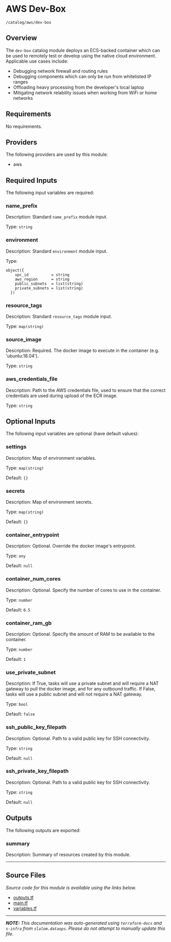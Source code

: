 
# AWS Dev-Box

`/catalog/aws/dev-box`

## Overview


The `dev-box` catalog module deploys an ECS-backed container which can be used to remotely test
or develop using the native cloud environment. Applicable use cases include:

* Debugging network firewall and routing rules
* Debugging components which can only be run from whitelisted IP ranges
* Offloading heavy processing from the developer's local laptop
* Mitigating network relability issues when working from WiFi or home networks

## Requirements

No requirements.

## Providers

The following providers are used by this module:

- aws

## Required Inputs

The following input variables are required:

### name\_prefix

Description: Standard `name_prefix` module input.

Type: `string`

### environment

Description: Standard `environment` module input.

Type:

```hcl
object({
    vpc_id          = string
    aws_region      = string
    public_subnets  = list(string)
    private_subnets = list(string)
  })
```

### resource\_tags

Description: Standard `resource_tags` module input.

Type: `map(string)`

### source\_image

Description: Required. The docker image to execute in the container (e.g. 'ubuntu:18.04').

Type: `string`

### aws\_credentials\_file

Description: Path to the AWS credentials file, used to ensure that the correct credentials are used during upload of the ECR image.

Type: `string`

## Optional Inputs

The following input variables are optional (have default values):

### settings

Description: Map of environment variables.

Type: `map(string)`

Default: `{}`

### secrets

Description: Map of environment secrets.

Type: `map(string)`

Default: `{}`

### container\_entrypoint

Description: Optional. Override the docker image's entrypoint.

Type: `any`

Default: `null`

### container\_num\_cores

Description: Optional. Specify the number of cores to use in the container.

Type: `number`

Default: `0.5`

### container\_ram\_gb

Description: Optional. Specify the amount of RAM to be available to the container.

Type: `number`

Default: `1`

### use\_private\_subnet

Description: If True, tasks will use a private subnet and will require a NAT gateway to pull the docker
image, and for any outbound traffic. If False, tasks will use a public subnet and will
not require a NAT gateway.

Type: `bool`

Default: `false`

### ssh\_public\_key\_filepath

Description: Optional. Path to a valid public key for SSH connectivity.

Type: `string`

Default: `null`

### ssh\_private\_key\_filepath

Description: Optional. Path to a valid public key for SSH connectivity.

Type: `string`

Default: `null`

## Outputs

The following outputs are exported:

### summary

Description: Summary of resources created by this module.

---------------------

## Source Files

_Source code for this module is available using the links below._

* [outputs.tf](https://github.com/slalom-ggp/dataops-infra/tree/main//catalog/aws/dev-box/outputs.tf)
* [main.tf](https://github.com/slalom-ggp/dataops-infra/tree/main//catalog/aws/dev-box/main.tf)
* [variables.tf](https://github.com/slalom-ggp/dataops-infra/tree/main//catalog/aws/dev-box/variables.tf)

---------------------

_**NOTE:** This documentation was auto-generated using
`terraform-docs` and `s-infra` from `slalom.dataops`.
Please do not attempt to manually update this file._
